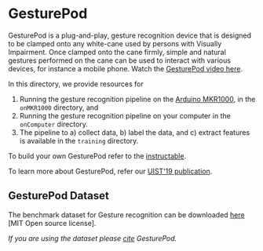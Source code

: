 GesturePod 
==========

GesturePod is a plug-and-play, gesture recognition device that is designed to be clamped onto
any white-cane used by persons with Visually Impairment. Once clamped onto the cane firmly, 
simple and natural gestures performed on the cane can be used to interact with various devices,
for instance a mobile phone. Watch the [GesturePod video here](https://1drv.ms/u/s!AjDloPaG_l0Et7Ikid1voOVFuI116Q).

In this directory, we provide resources for
  1. Running the gesture recognition pipeline on the [Arduino MKR1000](https://store.arduino.cc/usa/arduino-mkr1000), in the `onMKR1000` directory, and
  2. Running the gesture recognition pipeline on your computer in the `onComputer` directory.
  3. The pipeline to a) collect data, b) label the data, and c) extract features  is available in the `training` directory.

To build your own GesturePod refer to the [instructable](http://13.66.205.178:4000/Projects/GesturePod/instructable.html). 

To learn more about GesturePod, refer our [UIST'19 publication](https://github.com/microsoft/EdgeML/blob/master/docs/publications/GesturePod-UIST19.pdf).

## GesturePod Dataset

The benchmark dataset for Gesture recognition can be downloaded [here](https://www.microsoft.com/en-us/research/uploads/prod/2018/05/dataTR_v1.tar.gz) [MIT Open source license].

_If you are using the dataset please [cite](https://dl.acm.org/downformats.cfm?id=3347881&parent_id=3332165&expformat=bibtex) GesturePod._
